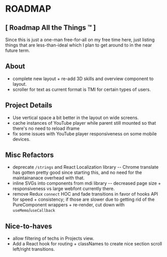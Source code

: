 # ROADMAP #
## [ Roadmap All the Things ™ ] ##

Since this is just a one-man free-for-all on my free time here, just listing things that are less-than-ideal which I plan to get around to in the near future term.

## About
- complete new layout + re-add 3D skills and overview component to layout.
- scroller for text as current format is TMI for certain types
of users.

## Project Details
- Use vertical space a bit better in the layout on wide screens.
- cache instances of YouTube player while parent still mounted so that there's no need to reload iframe
- fix some issues with YouTube player responsiveness on some mobile devices.

## Misc Refactors
- deprecate `/strings` and React Localization library -- Chrome translate has gotten pretty good since starting this, and no need for the maintainanace overhead with that.
- inline SVGs into components from mdi library -- decreased page size + responsiveness vs large webfont currently there.
- remove Redux `connect` HOC and fade transitions in favor of hooks API for speed + consistency; if those are slower due
to getting rid of the PureComponent wrappers + re-render,
cut down with `useMemo`/`useCallback`

## Nice-to-haves

- allow filtering of techs in Projects view.
- Add a React hook for routing + classNames to create nice section scroll left/right transitions.